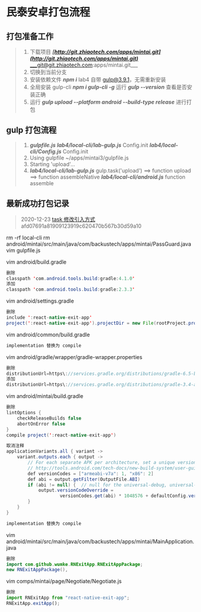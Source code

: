 # 民泰安卓打包流程

## 打包准备工作

> 1. 下载项目
>    ___[http://git.zhiaotech.com/apps/mintai.git](http://git.zhiaotech.com/apps/mintai.git)___
>    ___git@git.zhiaotech.com:apps/mintai.git___
> 2. 切换到当前分支
> 3. 安装依赖文件 ___npm i___
>    lab4 自带 gulp@3.9.1，无需重新安装
> 4. 全局安装 gulp-cli  ___npm i gulp-cli -g___
>    运行 ___gulp --version___ 查看是否安装正确
> 5. 运行 ___gulp upload --platform android --build-type release___ 进行打包

## gulp 打包流程

> 1. ___gulpfile.js___
>    ___lab4/local-cli/lab-gulp.js___ Config.init
>    ___lab4/local-cli/Config.js___ Config.init
> 2. Using gulpfile ~/apps/mintai3/gulpfile.js
> 3. Starting 'upload'...
> 4. ___lab4/local-cli/lab-gulp.js___ gulp.task('upload') ==> function upload ==> function assembleNative
>    ___lab4/local-cli/android.js___ function assemble

## 最新成功打包记录

> 2020-12-23
> [task 修改引入方式](http://git.zhiaotech.com/apps/mintai/commit/afd07691a81909123919c620470b567b30d59a10)
> afd07691a81909123919c620470b567b30d59a10

rm -rf local-cli
rm android/mintai/src/main/java/com/backustech/apps/mintai/PassGuard.java
vim gulpfile.js

vim android/build.gradle

```java
删除
classpath 'com.android.tools.build:gradle:4.1.0'
添加
classpath 'com.android.tools.build:gradle:2.3.3'
```

vim android/settings.gradle

```java
删除
include ':react-native-exit-app'
project(':react-native-exit-app').projectDir = new File(rootProject.projectDir, '../node_modules/react-native-exit-app/android')
```

vim android/common/build.gradle

```java
implementation 替换为 compile
```

vim android/gradle/wrapper/gradle-wrapper.properties

```java
删除
distributionUrl=https\://services.gradle.org/distributions/gradle-6.5-bin.zip
添加
distributionUrl=https\://services.gradle.org/distributions/gradle-3.4-all.zip
```

vim android/mintai/build.gradle

```java
删除
lintOptions {
    checkReleaseBuilds false
    abortOnError false
}
compile project(':react-native-exit-app')

取消注释
applicationVariants.all { variant ->
    variant.outputs.each { output ->
        // For each separate APK per architecture, set a unique version code as described here:
        // http://tools.android.com/tech-docs/new-build-system/user-guide/apk-splits
        def versionCodes = ["armeabi-v7a": 1, "x86": 2]
        def abi = output.getFilter(OutputFile.ABI)
        if (abi != null) {  // null for the universal-debug, universal-release variants
            output.versionCodeOverride =
                    versionCodes.get(abi) * 1048576 + defaultConfig.versionCode
        }
    }
}

implementation 替换为 compile
```

vim android/mintai/src/main/java/com/backustech/apps/mintai/MainApplication.java

```java
删除
import com.github.wumke.RNExitApp.RNExitAppPackage;
new RNExitAppPackage(),
```

vim comps/mintai/page/Negotiate/Negotiate.js

```javascript
删除
import RNExitApp from "react-native-exit-app";
RNExitApp.exitApp();
```

